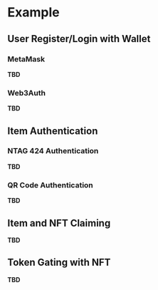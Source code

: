 # Example
## User Register/Login with Wallet
### MetaMask
**TBD**
### Web3Auth
**TBD**

## Item Authentication
### NTAG 424 Authentication
**TBD**
### QR Code Authentication
**TBD**

## Item and NFT Claiming
**TBD**

## Token Gating with NFT
**TBD**